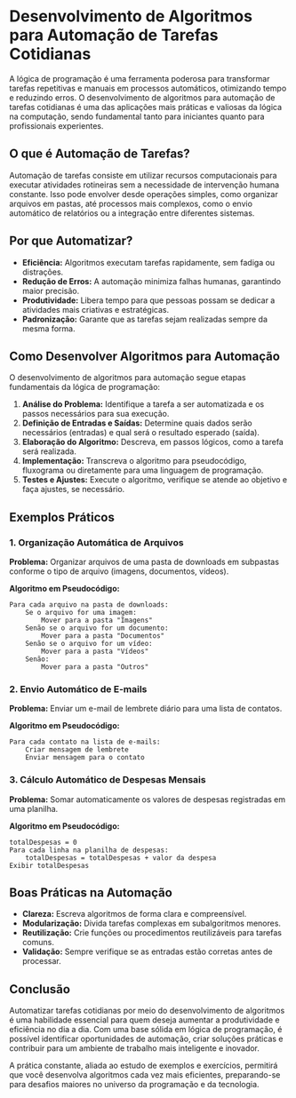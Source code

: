 # Desenvolvimento de Algoritmos para Automação de Tarefas Cotidianas

A lógica de programação é uma ferramenta poderosa para transformar tarefas repetitivas e manuais em processos automáticos, otimizando tempo e reduzindo erros. O desenvolvimento de algoritmos para automação de tarefas cotidianas é uma das aplicações mais práticas e valiosas da lógica na computação, sendo fundamental tanto para iniciantes quanto para profissionais experientes.

## O que é Automação de Tarefas?

Automação de tarefas consiste em utilizar recursos computacionais para executar atividades rotineiras sem a necessidade de intervenção humana constante. Isso pode envolver desde operações simples, como organizar arquivos em pastas, até processos mais complexos, como o envio automático de relatórios ou a integração entre diferentes sistemas.

## Por que Automatizar?

- **Eficiência:** Algoritmos executam tarefas rapidamente, sem fadiga ou distrações.
- **Redução de Erros:** A automação minimiza falhas humanas, garantindo maior precisão.
- **Produtividade:** Libera tempo para que pessoas possam se dedicar a atividades mais criativas e estratégicas.
- **Padronização:** Garante que as tarefas sejam realizadas sempre da mesma forma.

## Como Desenvolver Algoritmos para Automação

O desenvolvimento de algoritmos para automação segue etapas fundamentais da lógica de programação:

1. **Análise do Problema:** Identifique a tarefa a ser automatizada e os passos necessários para sua execução.
2. **Definição de Entradas e Saídas:** Determine quais dados serão necessários (entradas) e qual será o resultado esperado (saída).
3. **Elaboração do Algoritmo:** Descreva, em passos lógicos, como a tarefa será realizada.
4. **Implementação:** Transcreva o algoritmo para pseudocódigo, fluxograma ou diretamente para uma linguagem de programação.
5. **Testes e Ajustes:** Execute o algoritmo, verifique se atende ao objetivo e faça ajustes, se necessário.

## Exemplos Práticos

### 1. Organização Automática de Arquivos

**Problema:** Organizar arquivos de uma pasta de downloads em subpastas conforme o tipo de arquivo (imagens, documentos, vídeos).

**Algoritmo em Pseudocódigo:**
```
Para cada arquivo na pasta de downloads:
    Se o arquivo for uma imagem:
        Mover para a pasta "Imagens"
    Senão se o arquivo for um documento:
        Mover para a pasta "Documentos"
    Senão se o arquivo for um vídeo:
        Mover para a pasta "Vídeos"
    Senão:
        Mover para a pasta "Outros"
```

### 2. Envio Automático de E-mails

**Problema:** Enviar um e-mail de lembrete diário para uma lista de contatos.

**Algoritmo em Pseudocódigo:**
```
Para cada contato na lista de e-mails:
    Criar mensagem de lembrete
    Enviar mensagem para o contato
```

### 3. Cálculo Automático de Despesas Mensais

**Problema:** Somar automaticamente os valores de despesas registradas em uma planilha.

**Algoritmo em Pseudocódigo:**
```
totalDespesas = 0
Para cada linha na planilha de despesas:
    totalDespesas = totalDespesas + valor da despesa
Exibir totalDespesas
```

## Boas Práticas na Automação

- **Clareza:** Escreva algoritmos de forma clara e compreensível.
- **Modularização:** Divida tarefas complexas em subalgoritmos menores.
- **Reutilização:** Crie funções ou procedimentos reutilizáveis para tarefas comuns.
- **Validação:** Sempre verifique se as entradas estão corretas antes de processar.

## Conclusão

Automatizar tarefas cotidianas por meio do desenvolvimento de algoritmos é uma habilidade essencial para quem deseja aumentar a produtividade e eficiência no dia a dia. Com uma base sólida em lógica de programação, é possível identificar oportunidades de automação, criar soluções práticas e contribuir para um ambiente de trabalho mais inteligente e inovador.

A prática constante, aliada ao estudo de exemplos e exercícios, permitirá que você desenvolva algoritmos cada vez mais eficientes, preparando-se para desafios maiores no universo da programação e da tecnologia.